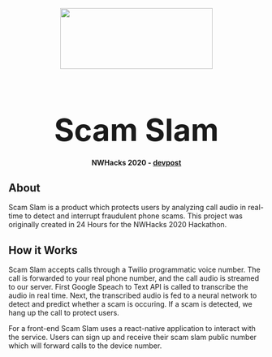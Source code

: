 
<p align="center">
  <img width="300" height="120" src="https://drive.google.com/uc?export=view&id=1pXQlqD8-T1IuCoMwZ9Eu1fYpS_IRiKr0">
</p>
<h2 align="center" style="font-size:60px; font-weight:bold; margin-bottom:0px"> Scam Slam </h2>
<h4 align="center"> NWHacks 2020 - <a target='_blank' href='https://devpost.com/software/scamslam'> devpost </a> </h4>

## About
Scam Slam is a product which protects users by analyzing call audio in real-time to detect and interrupt fraudulent phone scams. This project was originally created in 24 Hours for the NWHacks 2020 Hackathon.

## How it Works
Scam Slam accepts calls through a Twilio programmatic voice number. The call is forwarded to your real phone number, and the call audio is streamed to our server. First Google Speach to Text API is called to transcribe the audio in real time. Next, the transcribed audio is fed to a neural network to detect and predict whether a scam is occuring. If a scam is detected, we hang up the call to protect users.

For a front-end Scam Slam uses a react-native application to interact with the service. Users can sign up and receive their scam slam public number which will forward calls to the device number.